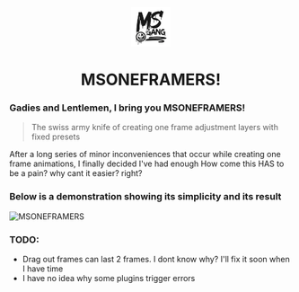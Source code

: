 <p align="center">
  <img width="70" height="70" src="https://github.com/s2kshare/MSONEFRAMERS/blob/main/img/MSGANGdark.png" />
</p>

<h1 align="center">MSONEFRAMERS!</h1>

### Gadies and Lentlemen, I bring you MSONEFRAMERS!
> The swiss army knife of creating one frame adjustment layers with fixed presets

After a long series of minor inconveniences that occur while creating one frame animations, I finally decided I've had enough
How come this HAS to be a pain? why cant it easier? right?

### Below is a demonstration showing its simplicity and its result

![MSONEFRAMERS](https://github.com/s2kshare/MSONEFRAMERS/assets/118658527/821ff936-90c2-4eb6-b4cb-c1459e3ae8ff)

### TODO:
* Drag out frames can last 2 frames. I dont know why? I'll fix it soon when I have time
* I have no idea why some plugins trigger errors
